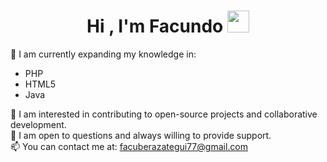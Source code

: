 <h1 align="center"><b>Hi , I'm Facundo </b><img src="https://media.giphy.com/media/hvRJCLFzcasrR4ia7z/giphy.gif" width="35"></h1>

🌱 I am currently expanding my knowledge in:<br>
  - PHP
  - HTML5
  - Java<br>

🤝 I am interested in contributing to open-source projects and collaborative development.<br>
💬 I am open to questions and always willing to provide support.<br>
📫 You can contact me at: <a href="facuberazategui77@gmail.com">facuberazategui77@gmail.com</a>

